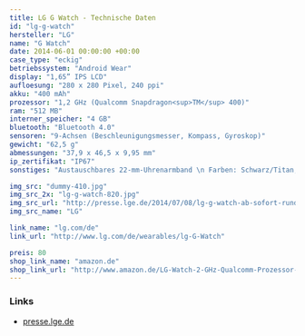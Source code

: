 ```yaml
---
title: LG G Watch - Technische Daten
id: "lg-g-watch"
hersteller: "LG"
name: "G Watch"
date: 2014-06-01 00:00:00 +00:00
case_type: "eckig"
betriebssystem: "Android Wear"
display: "1,65” IPS LCD"
aufloesung: "280 x 280 Pixel, 240 ppi"
akku: "400 mAh"
prozessor: "1,2 GHz (Qualcomm Snapdragon<sup>TM</sup> 400)"
ram: "512 MB"
interner_speicher: "4 GB"
bluetooth: "Bluetooth 4.0"
sensoren: "9-Achsen (Beschleunigungsmesser, Kompass, Gyroskop)"
gewicht: "62,5 g"
abmessungen: "37,9 x 46,5 x 9,95 mm"
ip_zertifikat: "IP67"
sonstiges: "Austauschbares 22-mm-Uhrenarmband \n Farben: Schwarz/Titan, Weiß/Gold"

img_src: "dummy-410.jpg"
img_src_2x: "lg-g-watch-820.jpg"
img_src_url: "http://presse.lge.de/2014/07/08/lg-g-watch-ab-sofort-rund-um-den-globus-erhaeltlich/"
img_src_name: "LG"

link_name: "lg.com/de"
link_url: "http://www.lg.com/de/wearables/lg-G-Watch"

preis: 80
shop_link_name: "amazon.de"
shop_link_url: "http://www.amazon.de/LG-Watch-2-GHz-Qualcomm-Prozessor-micro-USB-Bluetooth-Schwarz/dp/B00LWUGLP0/"
---
```


### Links
* [presse.lge.de](http://presse.lge.de/2014/07/08/lg-g-watch-ab-sofort-rund-um-den-globus-erhaeltlich/)
